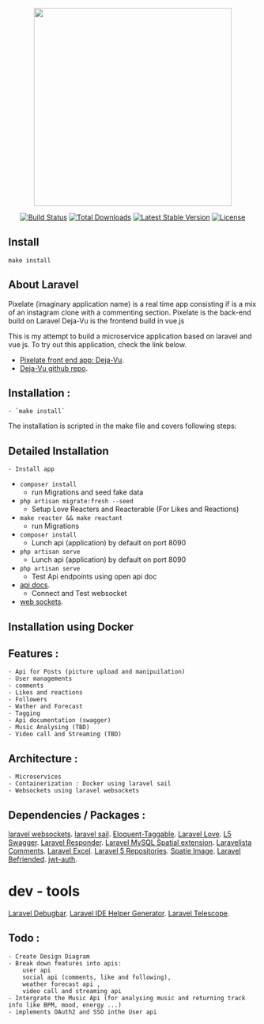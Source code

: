 <p align="center"><img src="https://res.cloudinary.com/dtfbvvkyp/image/upload/v1566331377/laravel-logolockup-cmyk-red.svg" width="400"></p>

<p align="center">
<a href="https://travis-ci.org/laravel/framework"><img src="https://travis-ci.org/laravel/framework.svg" alt="Build Status"></a>
<a href="https://packagist.org/packages/laravel/framework"><img src="https://poser.pugx.org/laravel/framework/d/total.svg" alt="Total Downloads"></a>
<a href="https://packagist.org/packages/laravel/framework"><img src="https://poser.pugx.org/laravel/framework/v/stable.svg" alt="Latest Stable Version"></a>
<a href="https://packagist.org/packages/laravel/framework"><img src="https://poser.pugx.org/laravel/framework/license.svg" alt="License"></a>
</p>

## Install
`make install`



## About Laravel

Pixelate (imaginary application name) is a real time app consisting if is a mix of an instagram clone with a commenting section.
Pixelate is the back-end build on Laravel
Deja-Vu is the frontend build in vue.js

This is my attempt to build a microservice  application based on laravel and vue js.
To try out this application, check the link below.
- [Pixelate front end app: Deja-Vu](https://dejavu.atmkng.de/#/).
- [Deja-Vu github repo](https://github.com/Atemndobs/deja-vue).

## Installation :
    - `make install`


The installation is scripted in the make file and covers following steps:
## Detailed Installation
    - Install app
- `composer install`
    - run Migrations and seed fake data
- `php artisan migrate:fresh --seed`
    - Setup Love Reacters and Reacterable (For Likes and Reactions)
- `make reacter && make reactant`
    - run Migrations
- `composer install`
    - Lunch api (application) by default on port 8090
- `php artisan serve`
    - Lunch api (application) by default on port 8090
- `php artisan serve`
    - Test Api endpoints using open api doc
- [api docs](http://localhost:8090/api/docs).
    - Connect and Test websocket 
- [web sockets](http://localhost:8090/laravel-websockets).

## Installation using Docker


## Features : 
    - Api for Posts (picture upload and manipuilation)
    - User managements
    - comments
    - Likes and reactions
    - Followers
    - Wather and Forecast
    - Tagging
    - Api documentation (swagger)
    - Music Analysing (TBD)
    - Video call and Streaming (TBD)

## Architecture : 
    - Microservices
    - Containerization : Docker using laravel sail
    - Websockets using laravel websockets


## Dependencies / Packages :

[laravel websockets](https://github.com/beyondcode/laravel-websockets).
[laravel sail](https://laravel.com/docs/8.x/sail).
[Eloquent-Taggable](https://github.com/cviebrock/eloquent-taggable).
[Laravel Love](https://github.com/cybercog/laravel-love).
[L5 Swagger](https://github.com/DarkaOnLine/L5-Swagger).
[Laravel Responder](https://github.com/flugg/laravel-responder).
[Laravel MySQL Spatial extension](https://github.com/grimzy/laravel-mysql-spatial).
[Laravelista Comments](https://github.com/laravelista/comments).
[Laravel Excel](https://laravel-excel.com/).
[Laravel 5 Repositories](https://github.com/andersao/l5-repository).
[Spatie Image](https://spatie.be/docs/image/v1/introduction).
[Laravel Befriended](https://github.com/renoki-co/befriended).
[jwt-auth](https://github.com/tymondesigns/jwt-auth).
# dev - tools
[Laravel Debugbar](https://github.com/barryvdh/laravel-debugbar).
[Laravel IDE Helper Generator](https://github.com/barryvdh/laravel-ide-helper).
[Laravel Telescope](https://laravel.com/docs/8.x/telescope).


## Todo :
    - Create Design Diagram
    - Break down features into apis:
        user api
        social api (comments, like and following),
        weather forecast api ,
        video call and streaming api
    - Intergrate the Music Api (for analysing music and returning track info like BPM, mood, energy ...)
    - implements OAuth2 and SSO inthe User api
